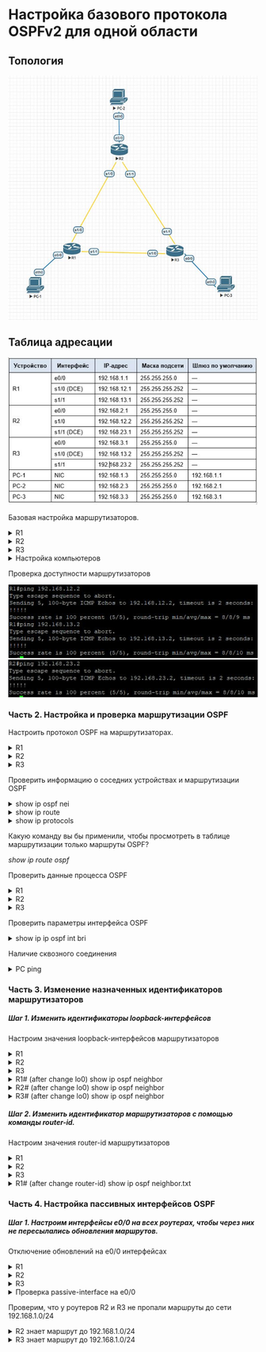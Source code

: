# Настройка базового протокола OSPFv2 для одной области
## Топология

![](scheme.jpg)

## Таблица адресации

![](sheet.JPG)

Базовая настройка маршрутизаторов.

<details>
 <summary>R1</summary>

``` bash
Router(config)#conf t
Enter configuration commands, one per line.  End with CNTL/Z.
Router(config)#hostname R1
R1(config)#no logging console
R1(config)#no ip domain-lookup
R1(config)#int s1/0
R1(config-if)#ip address 192.168.12.1 255.255.255.252
R1(config-if)#clock rate 128000
R1(config-if)#no shutdown
R1(config-if)#exit
R1(config)#
R1(config)#int s1/1
R1(config-if)#ip address 192.168.13.1 255.255.255.252
R1(config-if)#no shutdown
R1(config-if)#exit
R1(config)#
R1(config)#int e0/0
R1(config-if)#ip address 192.168.1.1 255.255.255.0
R1(config-if)#no shutdown
R1(config-if)#exit
R1(config)#
R1(config)#service password-encryption
R1(config)#enable secret class
R1(config)#line console 0
R1(config-line)#password cisco
R1(config-line)#exec-timeout 5 0
R1(config-line)#logging synchronous
R1(config-line)#login
R1(config-line)#exit
R1(config)#line vty 0 4
R1(config-line)#password cisco
R1(config-line)#exec-timeout 5 0
R1(config-line)#logging synchronous
R1(config-line)#login
R1(config-line)#exit
R1(config)#exit
R1#wr
Building configuration...
[OK]
R1#
```
</details>

<details>
 <summary>R2</summary>

``` bash
Router(config)#hostname R2
R2(config)#no logging console
R2(config)#no ip domain-lookup
R2(config)#int s1/0
R2(config-if)#ip address 192.168.12.2 255.255.255.252
R2(config-if)#no shutdown
R2(config-if)#exit
R2(config)#int s1/1
R2(config-if)#ip address 192.168.23.1 255.255.255.252
R2(config-if)#clock rate 128000
R2(config-if)#no shutdown
R2(config-if)#exit
R2(config)#int e0/0
R2(config-if)#ip address 192.168.2.1 255.255.255.0
R2(config-if)#no shutdown
R2(config-if)#exit
R2(config)#service password-encryption
R2(config)#enable secret class
R2(config)#line console 0
R2(config-line)#password cisco
R2(config-line)#exec-timeout 5 0
R2(config-line)#logging synchronous
R2(config-line)#login
R2(config-line)#exit
R2(config)#line vty 0 4
R2(config-line)#password cisco
R2(config-line)#exec-timeout 5 0
R2(config-line)#logging synchronous
R2(config-line)#login
R2(config-line)#exit
R2(config)#exit
R2#wr
Building configuration...
[OK]
R2#
```
</details>

<details>
 <summary>R3</summary>

``` bash
Router#conf t
Enter configuration commands, one per line.  End with CNTL/Z.
Router(config)#hostname R3
R3(config)#no logging console
R3(config)#no ip domain-lookup
R3(config)#int s1/0
R3(config-if)#ip address 192.168.13.2 255.255.255.252
R3(config-if)#clock rate 128000
R3(config-if)#no shutdown
R3(config-if)#exit
R3(config)#int s1/1
R3(config-if)#ip address 192.168.23.2 255.255.255.252
R3(config-if)#no shutdown
R3(config-if)#exit
R3(config)#int e0/0
R3(config-if)#ip address 192.168.3.1 255.255.255.0
R3(config-if)#no shutdown
R3(config-if)#exit
R3(config)#service password-encryption
R3(config)#enable secret class
R3(config)#line console 0
R3(config-line)#password cisco
R3(config-line)#exec-timeout 5 0
R3(config-line)#logging synchronous
R3(config-line)#login
R3(config-line)#exit
R3(config)#line vty 0 4
R3(config-line)#password cisco
R3(config-line)#exec-timeout 5 0
R3(config-line)#logging synchronous
R3(config-line)#login
R3(config-line)#exit
R3(config)#exit
R3#wr
Building configuration...
[OK]
R3#wr

```
</details>

<details>
 <summary>Настройка компьютеров</summary>

Настройка PC-1
``` bash
VPCS> set pcname PC-1
PC-1> ip 192.168.1.3/24 192.168.1.1
Checking for duplicate address...
PC1 : 192.168.1.3 255.255.255.0 gateway 192.168.1.1
```
Настройка PC-2
``` bash
VPCS> set pcname PC-2
PC-2> ip 192.168.2.3/24 192.168.2.1
Checking for duplicate address...
PC1 : 192.168.2.3 255.255.255.0 gateway 192.168.2.1
```
Настройка PC-3
``` bash
VPCS> set pcname PC-3
PC-3> ip 192.168.3.3/24 192.168.3.1
Checking for duplicate address...
PC1 : 192.168.3.3 255.255.255.0 gateway 192.168.3.1

```
</details>

Проверка доступности маршрутизаторов 


![](pingr1.jpg)
![](pingr2.jpg)

### Часть 2. Настройка и проверка маршрутизации OSPF

Настроить протокол OSPF на маршрутизаторах.

<details>
 <summary>R1</summary>

``` bash
R1#conf t
Enter configuration commands, one per line.  End with CNTL/Z.
R1(config)#router ospf 1
R1(config-router)#network 192.168.1.0 0.0.0.255 area 0
R1(config-router)#network 192.168.12.0 0.0.0.3 area 0
R1(config-router)#network 192.168.13.0 0.0.0.3 area 0
R1(config-router)#exit
R1(config)#exit
R1#wr
```
</details>
<details>
 <summary>R2</summary>

``` bash
R2#conf t
Enter configuration commands, one per line.  End with CNTL/Z.
R2(config)#router ospf 1
R2(config-router)#network 192.168.2.0 0.0.0.255 area 0
R2(config-router)#network 192.168.12.0 0.0.0.3 area 0
R2(config-router)#network 192.168.23.0 0.0.0.3 area 0
R2(config-router)#exit
R2(config)#exit
R2#wr
```
</details>

<details>
 <summary>R3</summary>

``` bash
R3#conf t
Enter configuration commands, one per line.  End with CNTL/Z.
R3(config)#router ospf 1
R3(config-router)#network 192.168.3.0 0.0.0.255 area 0
R3(config-router)#network 192.168.13.0 0.0.0.3 area 0
R3(config-router)#network 192.168.23.0 0.0.0.3 area 0
R3(config-router)#exit
R3(config)#exit
R3#wr
```
</details>

Проверить информацию о соседних устройствах и маршрутизации OSPF

<details>
 <summary>show ip ospf nei </summary>

![](R1show-ip-ospf-neighbor.JPG)
![](R2show-ip-ospf-neighbor.JPG)
![](R3show-ip-ospf-neighbor.JPG)

</details>

<details>
 <summary>show ip route </summary>

![](R1sh-ip-route.JPG)
![](R2sh-ip-route.JPG)
![](R3sh-ip-route.JPG)

</details>

<details>
 <summary>show ip protocols </summary>

![](R1show-ip-protocols.JPG)
![](R2show-ip-protocols.JPG)
![](R3show-ip-protocols.JPG)

</details>

Какую команду вы бы применили, чтобы просмотреть в таблице маршрутизации только маршруты OSPF?

*show ip route ospf*

Проверить данные процесса OSPF

<details>
 <summary>R1</summary>

``` bash
R1#show ip ospf
 Routing Process "ospf 1" with ID 192.168.13.1
 
    Area BACKBONE(0)
        Number of interfaces in this area is 3
        
        SPF algorithm last executed 01:12:23.892 ago
        
```
</details>

<details>
 <summary>R2</summary>

``` bash
R2#show ip ospf
 Routing Process "ospf 1" with ID 192.168.23.1
     Area BACKBONE(0)
        Number of interfaces in this area is 3
        SPF algorithm last executed 01:16:48.954 ago
```
</details>
<details>
 <summary>R3</summary>

``` bash
R3#show ip ospf
 Routing Process "ospf 1" with ID 192.168.23.2
 
    Area BACKBONE(0)
        Number of interfaces in this area is 3
        SPF algorithm last executed 01:21:25.001 ago
```
</details>

Проверить параметры интерфейса OSPF

<details>
 <summary>show ip ip ospf int bri </summary>

![](R1show-ip-ospf-int-bri.JPG)
![](R2show-ip-ospf-int-bri.JPG)
![](R3show-ip-ospf-int-bri.JPG)

</details>

Наличие сквозного соединения

<details>
 <summary>PC ping </summary>

![](PC-1-ping.JPG)
![](PC-2-ping.JPG)
![](PC-3-ping.JPG)

</details>

### Часть 3. Изменение назначенных идентификаторов маршрутизаторов

##### Шаг 1. Изменить идентификаторы loopback-интерфейсов

Настроим значения loopback-интерфейсов маршрутизаторов

<details>
 <summary>R1</summary>

``` bash
R1#conf t
R1(config)#interface lo0
R1(config-if)#ip address 1.1.1.1 255.255.255.255
R1(config-if)#end
```
</details>

<details>
 <summary>R2</summary>

``` bash
R2#conf t
R2(config)#interface lo0
R2(config-if)#ip address 2.2.2.2 255.255.255.255
R2(config-if)#end
```
</details>

<details>
 <summary>R3</summary>

``` bash
R3#conf t
R3(config)#interface lo0
R3(config-if)#ip address 3.3.3.3 255.255.255.255
R3(config-if)#end
```
</details>

<details>
 <summary>R1# (after change lo0) show ip ospf neighbor</summary>

``` bash
R1#sh ip ospf nei

Neighbor ID     Pri   State           Dead Time   Address         Interface
3.3.3.3           0   FULL/  -        00:00:34    192.168.13.2    Serial1/1
2.2.2.2           0   FULL/  -        00:00:35    192.168.12.2    Serial1/0
```
</details>

<details>
 <summary>R2# (after change lo0) show ip ospf neighbor</summary>

``` bash
R2#sh ip ospf nei

Neighbor ID     Pri   State           Dead Time   Address         Interface
1.1.1.1           0   FULL/  -        00:00:30    192.168.23.2    Serial1/1
3.3.3.3           0   FULL/  -        00:00:39    192.168.12.1    Serial1/0
```
</details>

<details>
 <summary>R3# (after change lo0) show ip ospf neighbor</summary>

``` bash
R3#sh ip ospf nei

Neighbor ID     Pri   State           Dead Time   Address         Interface
1.1.1.1           0   FULL/  -        00:00:38    192.168.13.1    Serial1/0
2.2.2.2           0   FULL/  -        00:00:32    192.168.23.1    Serial1/1
```
</details>

##### *Шаг 2. Изменить идентификатор маршрутизаторов с помощью команды router-id.*

Настроим значения router-id маршрутизаторов


<details>
 <summary>R1</summary>

``` bash
R1#conf t
Enter configuration commands, one per line.  End with CNTL/Z.
R1(config)#router ospf 1
R1(config-router)#router-id 11.11.11.11
% OSPF: Reload or use "clear ip ospf process" command, for this to take effect
R1(config-router)#end
R1#wr
R1#reload
```
</details>

<details>
 <summary>R2</summary>

``` bash
R2#conf t
Enter configuration commands, one per line.  End with CNTL/Z.
R2(config)#router ospf 1
R2(config-router)#router-id 22.22.22.22
% OSPF: Reload or use "clear ip ospf process" command, for this to take effect
R2(config-router)#end
R2#wr
R2#reload
```
</details>

<details>
 <summary>R3</summary>

``` bash
R3#conf t
Enter configuration commands, one per line.  End with CNTL/Z.
R3(config)#router ospf 1
R3(config-router)#router-id 33.33.33.33
% OSPF: Reload or use "clear ip ospf process" command, for this to take effect
R3(config-router)#end
R3#wr
R3#reload
```
</details>

<details>
 <summary>R1# (after change router-id) show ip ospf neighbor.txt</summary>

``` bash
R1#sh ip ospf nei

Neighbor ID     Pri   State           Dead Time   Address         Interface
33.33.33.33       0   FULL/  -        00:00:30    192.168.13.2    Serial1/1
22.22.22.22       0   FULL/  -        00:00:37    192.168.12.2    Serial1/0
```
</details>

### Часть 4. Настройка пассивных интерфейсов OSPF

##### Шаг 1. Настроим интерфейсы e0/0 на всех роутерах, чтобы через них не пересылались обновления маршрутов.

Отключение обновлений на e0/0 интерфейсах
 
<details>
 <summary>R1</summary>

``` bash
R1#conf t
Enter configuration commands, one per line.  End with CNTL/Z.
R1(config)#router ospf 1
R1(config-router)#passive-interface e0/0
R1(config-router)#exit
R1(config)#exit
R1#wr

```
</details>

<details>
 <summary>R2</summary>

``` bash
R2#conf t
Enter configuration commands, one per line.  End with CNTL/Z.
R2(config)#router ospf 1
R2(config-router)#passive-interface e0/0
R2(config-router)#exit
R2(config)#exit
R2#wr

```
</details>

<details>
 <summary>R3</summary>

``` bash
R2#conf t
Enter configuration commands, one per line.  End with CNTL/Z.
R3(config)#router ospf 1
R3(config-router)#passive-interface e0/0
R3(config-router)#exit
R3(config)#exit
R3#wr

```
</details>

<details>
 <summary>Проверка passive-interface на e0/0</summary>

``` bash
R1#show ip ospf interface e0/0
Ethernet0/0 is up, line protocol is up
  Internet Address 192.168.1.1/24, Area 0, Attached via Network Statement
  Process ID 1, Router ID 11.11.11.11, Network Type BROADCAST, Cost: 10
  
    No Hellos (Passive interface)

```
</details>

Проверим, что у роутеров R2 и R3 не пропали маршруты до сети 192.168.1.0/24

<details>
 <summary>R2 знает маршрут до 192.168.1.0/24</summary>

``` bash
R2#sh ip route ospf

O     192.168.1.0/24 [110/74] via 192.168.12.1, 00:32:02, Serial1/0
O     192.168.3.0/24 [110/74] via 192.168.23.2, 00:29:41, Serial1/1
      192.168.13.0/30 is subnetted, 1 subnets
O        192.168.13.0 [110/128] via 192.168.23.2, 00:29:41, Serial1/1
                      [110/128] via 192.168.12.1, 00:32:02, Serial1/0
```
</details>

<details>
 <summary>R3 знает маршрут до 192.168.1.0/24</summary>

``` bash
R3#sh ip route ospf

O     192.168.1.0/24 [110/74] via 192.168.13.1, 00:29:59, Serial1/0
O     192.168.2.0/24 [110/74] via 192.168.23.1, 00:29:59, Serial1/1
      192.168.12.0/30 is subnetted, 1 subnets
O        192.168.12.0 [110/128] via 192.168.23.1, 00:29:59, Serial1/1
                      [110/128] via 192.168.13.1, 00:29:59, Serial1/0

```
</details>
